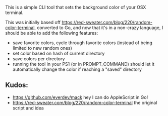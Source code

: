 This is a simple CLI tool that sets the background color of your OSX terminal.

This was initially based off https://red-sweater.com/blog/220/random-color-terminal, converted to Go, and now that it's
in a non-crazy language, I should be able to add the following features:

* save favorite colors, cycle through favorite colors (instead of being limited to new random ones)
* set color based on hash of current directory
* save colors per directory
* running the tool in your PS1 (or in PROMPT_COMMAND) should let it automatically change the color if reaching a "saved" directory

Kudos:
---------
* https://github.com/everdev/mack hey I can do AppleScript in Go!
* https://red-sweater.com/blog/220/random-color-terminal the original script and idea
